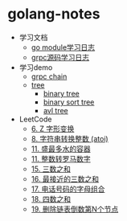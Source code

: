# golang-notes

- 学习文档
    - [go module学习日志](go-module.md)
    - [grpc源码学习日志](grpc.md)
- 学习demo
    - [grpc chain](./example/chain/chain_test.go)
    - [tree](./example/tree)
        - [binary tree](./example/tree/binarytree.go)
        - [binary sort tree](./example/tree/binarysorttree.go)
        - [avl tree](./example/tree/balancebinarytree.go)
- LeetCode
    - [6. Z 字形变换](./example/leetcode/006_test.go)
    - [8. 字符串转换整数 (atoi)](./example/leetcode/008_test.go)
    - [11. 盛最多水的容器 ](./example/leetcode/011_test.go)
    - [11. 整数转罗马数字 ](./example/leetcode/012_test.go)
    - [15. 三数之和 ](./example/leetcode/015_test.go)
    - [16. 最接近的三数之和 ](./example/leetcode/016_test.go)
    - [17. 电话号码的字母组合 ](./example/leetcode/017_test.go)
    - [18. 四数之和 ](./example/leetcode/018_test.go)
    - [19. 删除链表倒数第N个节点 ](./example/leetcode/018_test.go) 